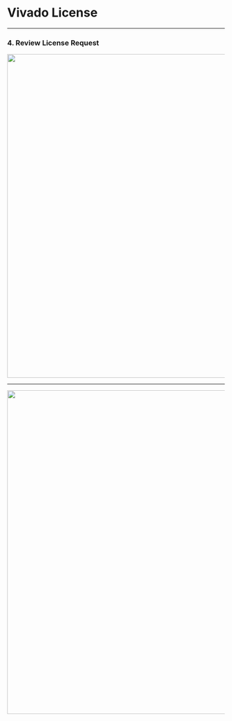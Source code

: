 # Vivado License

---
### 4. Review License Request

<img src="https://github.com/user-attachments/assets/ec1f8d2b-a9a6-4157-a49c-5b53a47dca00" width=750>

 
---
<img src="https://github.com/user-attachments/assets/4b5672e6-651f-4268-8de2-b626adb95bdd" width=750>


